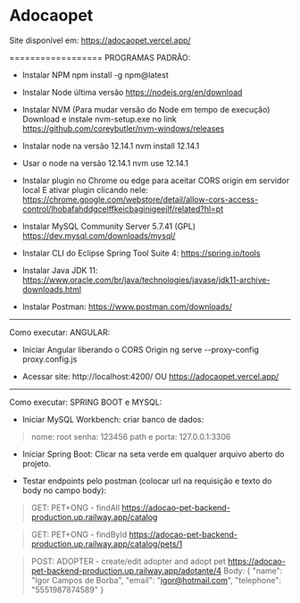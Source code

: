 # Adocaopet
Site disponível em: https://adocaopet.vercel.app/

==================
PROGRAMAS PADRÃO:
- Instalar NPM
npm install -g npm@latest

- Instalar Node última versão
https://nodejs.org/en/download

- Instalar NVM (Para mudar  versão do Node em tempo de execução)
Download e instale nvm-setup.exe no link https://github.com/coreybutler/nvm-windows/releases

- Instalar node na versão 12.14.1
nvm install 12.14.1

- Usar o node na versão 12.14.1
nvm use 12.14.1

- Instalar plugin no Chrome ou edge para aceitar CORS origin em servidor local E ativar plugin clicando nele:
https://chrome.google.com/webstore/detail/allow-cors-access-control/lhobafahddgcelffkeicbaginigeejlf/related?hl=pt

- Instalar  MySQL Community Server 5.7.41 (GPL)
https://dev.mysql.com/downloads/mysql/

- Instalar CLI do Eclipse Spring Tool Suite 4: 
https://spring.io/tools

- Instalar Java JDK 11:
https://www.oracle.com/br/java/technologies/javase/jdk11-archive-downloads.html

- Instalar Postman:
https://www.postman.com/downloads/

____________________
Como executar:
ANGULAR:
- Iniciar Angular liberando o CORS Origin
ng serve --proxy-config proxy.config.js

- Acessar site:
http://localhost:4200/
OU
https://adocaopet.vercel.app/

_____________________
Como executar:
SPRING BOOT e MYSQL:

- Iniciar MySQL Workbench:
criar banco de dados:
> nome: root
> senha: 123456
> path e porta: 127.0.0.1:3306

- Iniciar Spring Boot:
Clicar na seta verde em qualquer arquivo aberto do projeto.

- Testar endpoints pelo postman (colocar url na requisição e texto do body no campo body): 
> GET: PET+ONG - findAll
https://adocao-pet-backend-production.up.railway.app/catalog

> GET: PET+ONG - findById
https://adocao-pet-backend-production.up.railway.app/catalog/pets/1

> POST: ADOPTER - create/edit adopter and adopt pet
https://adocao-pet-backend-production.up.railway.app/adotante/4
Body: {
    "name": "Igor Campos de Borba",
    "email": "igor@hotmail.com",
    "telephone": "5551987874589"
}